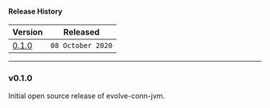 #### Release History

| Version | Released |
| --- | --- |
| [0.1.0](#v010) | `08 October 2020` |

---

### v0.1.0

Initial open source release of evolve-conn-jvm.